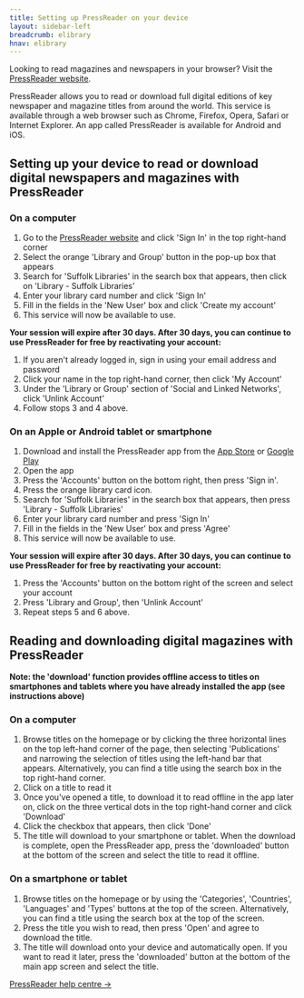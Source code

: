 ```yaml
---
title: Setting up PressReader on your device
layout: sidebar-left
breadcrumb: elibrary
hnav: elibrary
---
```


<div class="pa3 bg-light-gray mb3" markdown="1">

Looking to read magazines and newspapers in your browser? Visit the [PressReader website](https://www.pressreader.com/).

</div>

PressReader allows you to read or download full digital editions of key newspaper and magazine titles from around the world. This service is available through a web browser such as Chrome, Firefox, Opera, Safari or Internet Explorer. An app called PressReader is available for Android and iOS.

## Setting up your device to read or download digital newspapers and magazines with PressReader

### On a computer

1. Go to the [PressReader website](https://www.pressreader.com/) and click 'Sign In' in the top right-hand corner
2. Select the orange 'Library and Group' button in the pop-up box that appears
3. Search for 'Suffolk Libraries' in the search box that appears, then click on 'Library - Suffolk Libraries'
4. Enter your library card number and click 'Sign In'
5. Fill in the fields in the 'New User' box and click 'Create my account'
6. This service will now be available to use.

**Your session will expire after 30 days. After 30 days, you can continue to use PressReader for free by reactivating your account:**

1. If you aren't already logged in, sign in using your email address and password
2. Click your name in the top right-hand corner, then click 'My Account'
3. Under the 'Library or Group' section of 'Social and Linked Networks', click 'Unlink Account'
4. Follow stops 3 and 4 above.

### On an Apple or Android tablet or smartphone

1. Download and install the PressReader app from the [App Store](https://itunes.apple.com/us/app/pressreader/id313904711?mt=8) or [Google Play](https://play.google.com/store/apps/details?id=com.newspaperdirect.pressreader.android&hl=en_GB)
2. Open the app
3. Press the 'Accounts' button on the bottom right, then press 'Sign in'.
4. Press the orange library card icon.
5. Search for 'Suffolk Libraries' in the search box that appears, then press 'Library - Suffolk Libraries'
6. Enter your library card number and press 'Sign In'
7. Fill in the fields in the 'New User' box and press 'Agree'
8. This service will now be available to use.

**Your session will expire after 30 days. After 30 days, you can continue to use PressReader for free by reactivating your account:**

1. Press the 'Accounts' button on the bottom right of the screen and select your account
2. Press 'Library and Group', then 'Unlink Account'
4. Repeat steps 5 and 6 above.

## Reading and downloading digital magazines with PressReader

**Note: the 'download' function provides offline access to titles on smartphones and tablets where you have already installed the app (see instructions above)**

### On a computer

1. Browse titles on the homepage or by clicking the three horizontal lines on the top left-hand corner of the page, then selecting 'Publications' and narrowing the selection of titles using the left-hand bar that appears. Alternatively, you can find a title using the search box in the top right-hand corner.
2. Click on a title to read it
3. Once you've opened a title, to download it to read offline in the app later on, click on the three vertical dots in the top right-hand corner and click 'Download'
4. Click the checkbox that appears, then click 'Done'
5. The title will download to your smartphone or tablet. When the download is complete, open the PressReader app, press the 'downloaded' button at the bottom of the screen and select the title to read it offline.

### On a smartphone or tablet

1. Browse titles on the homepage or by using the 'Categories', 'Countries', 'Languages' and 'Types' buttons at the top of the screen. Alternatively, you can find a title using the search box at the top of the screen.
2. Press the title you wish to read, then press 'Open' and agree to download the title.
3. The title will download onto your device and automatically open. If you want to read it later, press the 'downloaded' button at the bottom of the main app screen and select the title.

[PressReader help centre →](https://care.pressreader.com/hc/en-us/signin)
